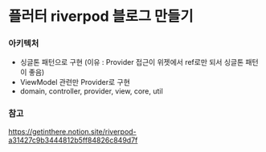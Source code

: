 # 플러터 riverpod 블로그 만들기

### 아키텍처
- 싱글톤 패턴으로 구현 (이유 : Provider 접근이 위젯에서 ref로만 되서 싱글톤 패턴이 좋음)
- ViewModel 관련만 Provider로 구현
- domain, controller, provider, view, core, util

### 참고
https://getinthere.notion.site/riverpod-a31427c9b3444812b5ff84826c849d7f